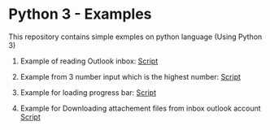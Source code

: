 # Python 3 - Examples


This repository contains simple exmples on python language (Using Python 3)

1. Example of reading Outlook inbox: [Script](./read_email.py)

2. Example from 3 number input which is the highest number: [Script](./maxnumber.py)

3. Example for loading progress bar: [Script](./progress_bar.py)

4. Example for Downloading attachement files from inbox outlook account [Script](./download_email_v1.py)
